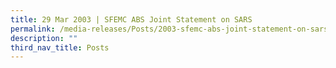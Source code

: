 ```yaml
---
title: 29 Mar 2003 | SFEMC ABS Joint Statement on SARS
permalink: /media-releases/Posts/2003-sfemc-abs-joint-statement-on-sars/
description: ""
third_nav_title: Posts
---
```

